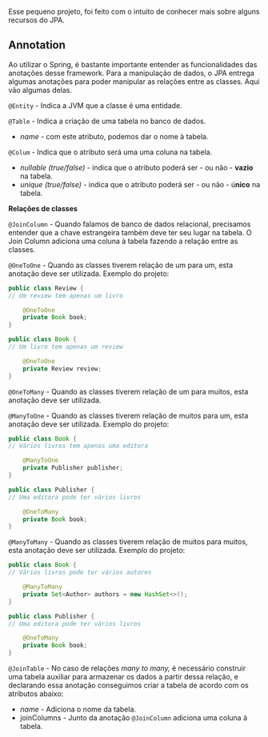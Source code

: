 Esse pequeno projeto, foi feito com o intuito de conhecer mais sobre alguns recursos do JPA.

## Annotation

Ao utilizar o Spring, é bastante importante entender as funcionalidades das anotações desse framework. Para a manipulação de dados, o JPA entrega algumas anotações para poder manipular as relações entre as classes. Aqui vão algumas delas.

`@Entity` - Indica a JVM que a classe é uma entidade.

`@Table` - Indica a criação de uma tabela no banco de dados.

- *name* - com este atributo, podemos dar o nome à tabela.

`@Colum` - Indica que o atributo será uma uma coluna na tabela.

- *nullable* *(true/false)* - indica que o atributo poderá ser - ou não - **vazio** na tabela.
- *unique* *(true/false)* - indica que o atributo poderá ser - ou não - ú**nico** na tabela.

**Relações de classes**

`@JoinColumn` - Quando falamos de banco de dados relacional, precisamos entender que a chave estrangeira também deve ter seu lugar na tabela. O Join Column adiciona uma coluna à tabela fazendo a relação entre as classes.

`@OneToOne` - Quando as classes tiverem relação de um para um, esta anotação deve  ser utilizada. Exemplo do projeto:

```java
public class Review {
// Um review tem apenas um livro

	@OneToOne
	private Book book;
}

public class Book {
// Um livro tem apenas um review

	@OneToOne
	private Review review;
}
```

`@OneToMany` - Quando as classes tiverem relação de um para muitos, esta anotação deve  ser utilizada.

`@ManyToOne` - Quando as classes tiverem relação de muitos para um, esta anotação deve  ser utilizada. Exemplo do projeto:

```java
public class Book {
// Vários livros tem apenas uma editora

	@ManyToOne
	private Publisher publisher;
}

public class Publisher {
// Uma editora pode ter vários livros

	@OneToMany
	private Book book;
}
```

`@ManyToMany` - Quando as classes tiverem relação de muitos para muitos, esta anotação deve ser utilizada. Exemplo do projeto:

```java
public class Book {
// Vários livros pode ter vários autores 

	@ManyToMany
	private Set<Author> authors = new HashSet<>();
}

public class Publisher {
// Uma editora pode ter vários livros

	@OneToMany
	private Book book;
}
```

`@JoinTable` - No caso de relações *many to many,* é necessário construir uma tabela auxiliar para armazenar os dados a partir dessa relação, e declarando essa anotação conseguimos criar a tabela de acordo com os atributos abaixo:

- *name* - Adiciona o nome da tabela.
- joinColumns - Junto da anotação `@JoinColumn` adiciona uma coluna à tabela.
